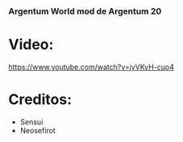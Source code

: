 ### Argentum World mod de Argentum 20

# Video:

https://www.youtube.com/watch?v=jyVKvH-cuo4

# Creditos:

* Sensui
* Neosefirot